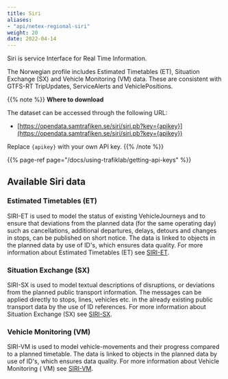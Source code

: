 ```yaml
---
title: Siri
aliases:
- "api/netex-regional-siri"
weight: 20 
date: 2022-04-14
---
```


Siri is service Interface for Real Time Information.

The Norwegian profile includes Estimated Timetables (ET), Situation Exchange (SX) and Vehicle Monitoring (VM) data.
These are consistent with GTFS-RT TripUpdates, ServiceAlerts and VehiclePositions.


{{% note %}}
**Where to download**

The dataset can be accessed through the following URL:

- [https://opendata.samtrafiken.se/siri/siri.pb?key={apikey}](https://opendata.samtrafiken.se/siri/siri.pb?key={apikey})

Replace `{apikey}` with your own API key.
{{% /note %}}

{{% page-ref page="/docs/using-trafiklab/getting-api-keys" %}}

## Available Siri data

### Estimated Timetables (ET)

SIRI-ET is used to model the status of existing VehicleJourneys and to ensure that deviations from the planned data (for
the same operating day) such as cancellations, additional departures, delays, detours and changes in stops, can be
published on short notice. The data is linked to objects in the planned data by use of ID's, which ensures data quality.
For more information about Estimated Timetables (ET) see [SIRI-ET](https://enturas.atlassian.net/wiki/spaces/PUBLIC/pages/637370392/SIRI-ET).

### Situation Exchange (SX)

SIRI-SX is used to model textual descriptions of disruptions, or deviations from the planned public transport
information. The messages can be applied directly to stops, lines, vehicles etc. in the already existing public
transport data by the use of ID references. For more information about Situation Exchange (SX)
see [SIRI-SX](https://enturas.atlassian.net/wiki/spaces/PUBLIC/pages/637370605/SIRI-SX).
### Vehicle Monitoring (VM)

SIRI-VM is used to model vehicle-movements and their progress compared to a planned timetable. The data is linked to
objects in the planned data by use of ID's, which ensures data quality. For more information about Vehicle Monitoring (
VM) see [SIRI-VM](https://enturas.atlassian.net/wiki/spaces/PUBLIC/pages/637370425/SIRI-VM).
